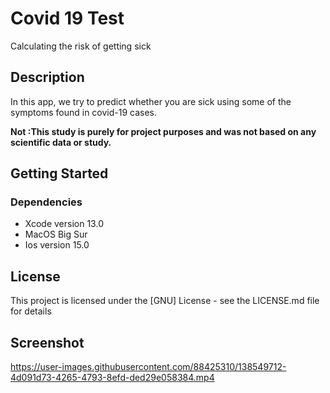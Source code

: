 # Covid 19 Test

Calculating the risk of getting sick

## Description

In this app, we try to predict whether you are sick using some of the symptoms found in covid-19 cases.

**Not :This study is purely for project purposes and was not based on any scientific data or study.**

## Getting Started

### Dependencies

* Xcode version 13.0
* MacOS Big Sur
* Ios version 15.0

## License

This project is licensed under the [GNU] License - see the LICENSE.md file for details

## Screenshot

https://user-images.githubusercontent.com/88425310/138549712-4d091d73-4265-4793-8efd-ded29e058384.mp4

